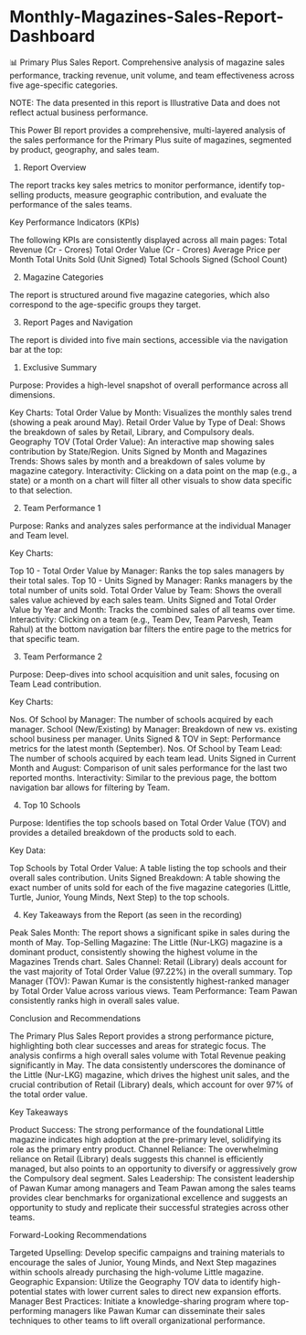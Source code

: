 # Monthly-Magazines-Sales-Report-Dashboard
📊 Primary Plus Sales Report. Comprehensive analysis of magazine sales performance, tracking revenue, unit volume, and team effectiveness across five age-specific categories.

NOTE: The data presented in this report is Illustrative Data and does not reflect actual business performance.

This Power BI report provides a comprehensive, multi-layered analysis of the sales performance for the Primary Plus suite of magazines, segmented by product, geography, and sales team.

1. Report Overview

The report tracks key sales metrics to monitor performance, identify top-selling products, measure geographic contribution, and evaluate the performance of the sales teams.

Key Performance Indicators (KPIs)

The following KPIs are consistently displayed across all main pages:
Total Revenue (Cr - Crores)
Total Order Value (Cr - Crores)
Average Price per Month
Total Units Sold (Unit Signed)
Total Schools Signed (School Count)


2. Magazine Categories

The report is structured around five magazine categories, which also correspond to the age-specific groups they target.

3. Report Pages and Navigation

The report is divided into five main sections, accessible via the navigation bar at the top:

1. Exclusive Summary

Purpose: Provides a high-level snapshot of overall performance across all dimensions.

Key Charts:
Total Order Value by Month: Visualizes the monthly sales trend (showing a peak around May).
Retail Order Value by Type of Deal: Shows the breakdown of sales by Retail, Library, and Compulsory deals.
Geography TOV (Total Order Value): An interactive map showing sales contribution by State/Region.
Units Signed by Month and Magazines Trends: Shows sales by month and a breakdown of sales volume by magazine category.
Interactivity: Clicking on a data point on the map (e.g., a state) or a month on a chart will filter all other visuals to show data specific to that selection.

2. Team Performance 1

Purpose: Ranks and analyzes sales performance at the individual Manager and Team level.

Key Charts:

Top 10 - Total Order Value by Manager: Ranks the top sales managers by their total sales.
Top 10 - Units Signed by Manager: Ranks managers by the total number of units sold.
Total Order Value by Team: Shows the overall sales value achieved by each sales team.
Units Signed and Total Order Value by Year and Month: Tracks the combined sales of all teams over time.
Interactivity: Clicking on a team (e.g., Team Dev, Team Parvesh, Team Rahul) at the bottom navigation bar filters the entire page to the metrics for that specific team.

3. Team Performance 2

Purpose: Deep-dives into school acquisition and unit sales, focusing on Team Lead contribution.

Key Charts:

Nos. Of School by Manager: The number of schools acquired by each manager.
School (New/Existing) by Manager: Breakdown of new vs. existing school business per manager.
Units Signed & TOV in Sept: Performance metrics for the latest month (September).
Nos. Of School by Team Lead: The number of schools acquired by each team lead.
Units Signed in Current Month and August: Comparison of unit sales performance for the last two reported months.
Interactivity: Similar to the previous page, the bottom navigation bar allows for filtering by Team.

4. Top 10 Schools

Purpose: Identifies the top schools based on Total Order Value (TOV) and provides a detailed breakdown of the products sold to each.

Key Data:

Top Schools by Total Order Value: A table listing the top schools and their overall sales contribution.
Units Signed Breakdown: A table showing the exact number of units sold for each of the five magazine categories (Little, Turtle, Junior, Young Minds, Next Step) to the top schools.



4. Key Takeaways from the Report (as seen in the recording)

Peak Sales Month: The report shows a significant spike in sales during the month of May.
Top-Selling Magazine: The Little (Nur-LKG) magazine is a dominant product, consistently showing the highest volume in the Magazines Trends chart.
Sales Channel: Retail (Library) deals account for the vast majority of Total Order Value (97.22%) in the overall summary.
Top Manager (TOV): Pawan Kumar is the consistently highest-ranked manager by Total Order Value across various views.
Team Performance: Team Pawan consistently ranks high in overall sales value.



Conclusion and Recommendations

The Primary Plus Sales Report provides a strong performance picture, highlighting both clear successes and areas for strategic focus. The analysis confirms a high overall sales volume with Total Revenue peaking significantly in May. The data consistently underscores the dominance of the Little (Nur-LKG) magazine, which drives the highest unit sales, and the crucial contribution of Retail (Library) deals, which account for over 97% of the total order value.

Key Takeaways

Product Success: The strong performance of the foundational Little magazine indicates high adoption at the pre-primary level, solidifying its role as the primary entry product.
Channel Reliance: The overwhelming reliance on Retail (Library) deals suggests this channel is efficiently managed, but also points to an opportunity to diversify or aggressively grow the Compulsory deal segment.
Sales Leadership: The consistent leadership of Pawan Kumar among managers and Team Pawan among the sales teams provides clear benchmarks for organizational excellence and suggests an opportunity to study and replicate their successful strategies across other teams.

Forward-Looking Recommendations

Targeted Upselling: Develop specific campaigns and training materials to encourage the sales of Junior, Young Minds, and Next Step magazines within schools already purchasing the high-volume Little magazine.
Geographic Expansion: Utilize the Geography TOV data to identify high-potential states with lower current sales to direct new expansion efforts.
Manager Best Practices: Initiate a knowledge-sharing program where top-performing managers like Pawan Kumar can disseminate their sales techniques to other teams to lift overall organizational performance.
